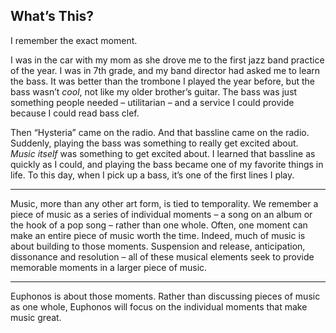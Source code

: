 ## What&rsquo;s This?

I remember the exact moment. 

I was in the car with my mom as she drove me to the first jazz band practice of the year. I was in 7th grade, and my band director had asked me to learn the bass. It was better than the trombone I played the year before, but the bass wasn&rsquo;t *cool*, not like my older brother&rsquo;s guitar. The bass was just something people needed – utilitarian – and a service I could provide because I could read bass clef.

Then &ldquo;Hysteria&rdquo; came on the radio. And <span class="soundcite" data-start="0" data-end="" data-url="/assets/audio/hysteria_bass.mp3">that bassline</span> came on the radio. Suddenly, playing the bass was something to really get excited about. *Music itself* was something to get excited about. I learned that bassline as quickly as I could, and playing the bass became one of my favorite things in life. To this day, when I pick up a bass, it&rsquo;s one of the first lines I play.

---

Music, more than any other art form, is tied to temporality. We remember a piece of music as a series of individual moments – a song on an album or the hook of a pop song – rather than one whole. Often, one moment can make an entire piece of music worth the time. Indeed, much of music is about building to those moments. Suspension and release, anticipation, dissonance and resolution – all of these musical elements seek to provide memorable moments in a larger piece of music.

---

Euphonos is about those moments. Rather than discussing pieces of music as one whole, Euphonos will focus on the individual moments that make music great.